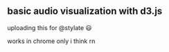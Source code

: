 ## basic audio visualization with d3.js

uploading this for @stylate 😃 

works in chrome only i think rn
